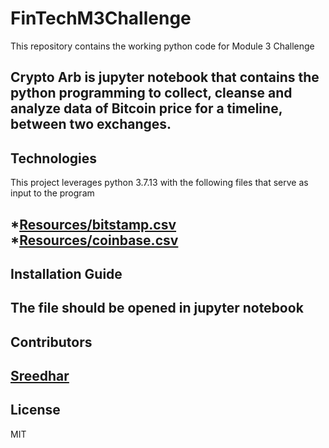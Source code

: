 # FinTechM3Challenge
This repository contains the working python code for Module 3 Challenge

Crypto Arb is jupyter notebook that contains the python programming to collect, cleanse and analyze
data of Bitcoin price for a timeline, between two exchanges.
---

## Technologies
This project leverages python 3.7.13 with the following files that serve as input to the program

*[Resources/bitstamp.csv](Starter_Code/Resources/bitstamp.csv)
*[Resources/coinbase.csv](Starter_Code/Resources/coinbase.csv)
---

## Installation Guide
The file should be opened in jupyter notebook
---

## Contributors

[Sreedhar](j_sreedhar@yahoo.com)
---

## License

MIT